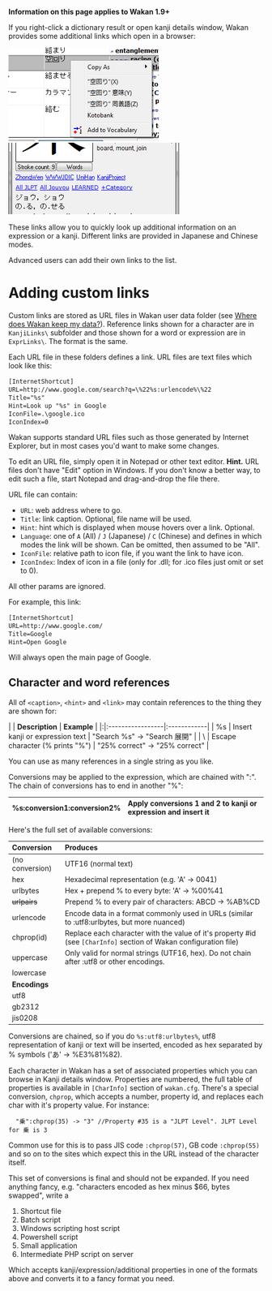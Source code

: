 **Information on this page applies to Wakan 1.9+**

If you right-click a dictionary result or open kanji details window, Wakan provides some additional links which open in a browser:

![images/links_dict.png](images/links_dict.png) ![images/links_kanji.png](images/links_kanji.png)

These links allow you to quickly look up additional information on an expression or a kanji. Different links are provided in Japanese and Chinese modes.

Advanced users can add their own links to the list.

# Adding custom links
Custom links are stored as URL files in Wakan user data folder (see [Where does Wakan keep my data?](Portable)). Reference links shown for a character are in `KanjiLinks\` subfolder and those shown for a word or expression are in `ExprLinks\`. The format is the same.

Each URL file in these folders defines a link. URL files are text files which look like this:
```
[InternetShortcut]
URL=http://www.google.com/search?q=\%22%s:urlencode%\%22
Title="%s"
Hint=Look up "%s" in Google
IconFile=.\google.ico
IconIndex=0
```

Wakan supports standard URL files such as those generated by Internet Explorer, but in most cases you'd want to make some changes.

To edit an URL file, simply open it in Notepad or other text editor.
**Hint.** URL files don't have "Edit" option in Windows. If you don't know a better way, to edit such a file, start Notepad and drag-and-drop the file there.

URL file can contain:

  * `URL`: web address where to go.
  * `Title`: link caption. Optional, file name will be used.
  * `Hint`: hint which is displayed when mouse hovers over a link. Optional.
  * `Language`: one of `A` (All) / `J` (Japanese) / `C` (Chinese) and defines in which modes the link will be shown. Can be omitted, then assumed to be "All".
  * `IconFile`: relative path to icon file, if you want the link to have icon.
  * `IconIndex`: Index of icon in a file (only for .dll; for .ico files just omit or set to 0).

All other params are ignored.

For example, this link:
```
[InternetShortcut]
URL=http://www.google.com/
Title=Google
Hint=Open Google
```
Will always open the main page of Google.


## Character and word references
All of `<caption>`, `<hint>` and `<link>` may contain references to the thing they are shown for:

| |  **Description** | **Example** |
|:|:-----------------|:------------|
| %s | Insert kanji or expression text | "Search %s" -> "Search 展開" |
| \  | Escape character (\% prints "%") | "25\% correct" -> "25% correct" |

You can use as many references in a single string as you like.

Conversions may be applied to the expression, which are chained with ":". The chain of conversions has to end in another "%":

| %s:conversion1:conversion2% | Apply conversions 1 and 2 to kanji or expression and insert it |
|:----------------------------|:---------------------------------------------------------------|

Here's the full set of available conversions:

| **Conversion**     | **Produces** |
|:-------------------|:-------------|
| (no conversion)    | UTF16 (normal text) |
| hex        	       | Hexadecimal representation (e.g. 'A' -> 0041) |
| urlbytes           | Hex + prepend % to every byte: 'A' -> %00%41  |
| ~~urlpairs~~       | Prepend % to every pair of characters: ABCD -> %AB%CD |
| urlencode          | Encode data in a format commonly used in URLs (similar to :utf8:urlbytes, but more nuanced) |
| chprop(id)         | Replace each character with the value of it's property #id (see `[CharInfo]` section of Wakan configuration file) |
| uppercase          | Only valid for normal strings (UTF16, hex). Do not chain after :utf8 or other encodings. |
| lowercase          |              |
| **Encodings**      |              |
| utf8               |              |
| gb2312             |              |
| jis0208            |              |

Conversions are chained, so if you do `%s:utf8:urlbytes%`, utf8 representation of kanji or text will be inserted, encoded as hex separated by % symbols ('あ' -> %E3%81%82).

Each character in Wakan has a set of associated properties which you can browse in Kanji details window. Properties are numbered, the full table of properties is available in `[CharInfo]` section of `wakan.cfg`. There's a special conversion, `chprop`, which accepts a number, property id, and replaces each char with it's property value. For instance:
```
  "乗":chprop(35) -> "3" //Property #35 is a "JLPT Level". JLPT Level for 乗 is 3
```

Common use for this is to pass JIS code `:chprop(57)`, GB code `:chprop(55)` and so on to the sites which expect this in the URL instead of the character itself.

This set of conversions is final and should not be expanded. If you need anything fancy, e.g. "characters encoded as hex minus $66, bytes swapped", write a

  1. Shortcut file
  1. Batch script
  1. Windows scripting host script
  1. Powershell script
  1. Small application
  1. Intermediate PHP script on server

Which accepts kanji/expression/additional properties in one of the formats above and converts it to a fancy format you need.